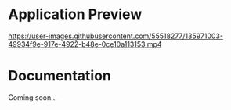 # Application Preview

https://user-images.githubusercontent.com/55518277/135971003-49934f9e-917e-4922-b48e-0ce10a113153.mp4


# Documentation

Coming soon...




